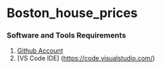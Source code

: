 # Boston_house_prices

### Software and Tools Requirements

1. [Github Account](https://github.com)
2. [VS Code IDE] (https://code.visualstudio.com/)